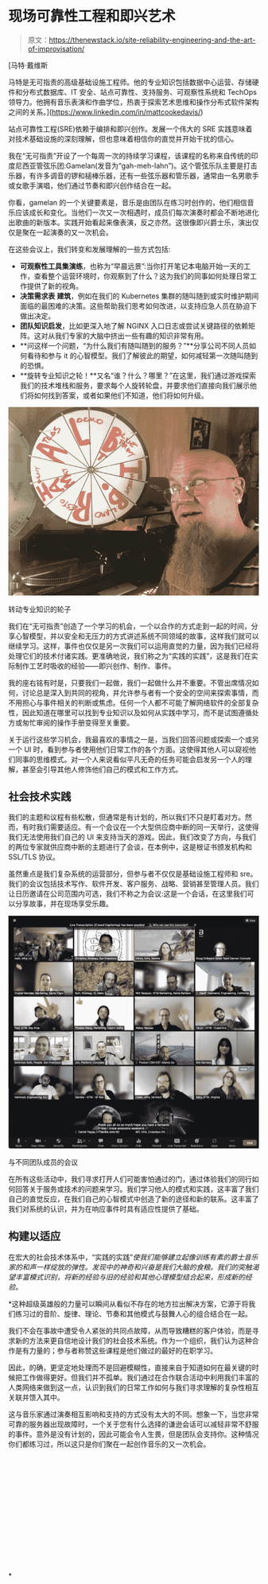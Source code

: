 # 现场可靠性工程和即兴艺术

> 原文：<https://thenewstack.io/site-reliability-engineering-and-the-art-of-improvisation/>

[](https://www.linkedin.com/in/mattcookedavis/)

 [马特·戴维斯

马特是无可指责的高级基础设施工程师。他的专业知识包括数据中心运营、存储硬件和分布式数据库、IT 安全、站点可靠性、支持服务、可观察性系统和 TechOps 领导力。他拥有音乐表演和作曲学位，热衷于探索艺术思维和操作分布式软件架构之间的关系。](https://www.linkedin.com/in/mattcookedavis/) [](https://www.linkedin.com/in/mattcookedavis/)

站点可靠性工程(SRE)依赖于编排和即兴创作。发展一个伟大的 SRE 实践意味着对技术基础设施的深刻理解，但也意味着相信你的直觉并开始干扰的信心。

我在“无可指责”开设了一个每周一次的持续学习课程，该课程的名称来自传统的印度尼西亚管弦乐团:Gamelan(发音为“gah-meh-lahn”)。这个管弦乐队主要是打击乐器，有许多调音的锣和槌棒乐器，还有一些弦乐器和管乐器，通常由一名男歌手或女歌手演唱，他们通过节奏和即兴创作结合在一起。

你看，gamelan 的一个关键要素是，音乐是由团队在练习时创作的，他们相信音乐应该成长和变化。当他们一次又一次相遇时，成员们每次演奏时都会不断地进化出歌曲的新版本。实践开始看起来像表演，反之亦然。这很像即兴爵士乐，演出仅仅是聚在一起演奏的又一次机会。

在这些会议上，我们转变和发展理解的一些方式包括:

*   **可观察性工具集演练**，也称为“早晨远景”:当你打开笔记本电脑开始一天的工作，查看整个运营环境时，你观察到了什么？这为我们的同事如何处理日常工作提供了新的视角。
*   **决策需求表** **建筑**，例如在我们的 Kubernetes 集群的随叫随到或实时维护期间面临的最困难的决策。这些帮助我们思考如何改进，以支持应急人员在胁迫下做出决定。
*   **团队知识启发**，比如更深入地了解 NGINX 入口日志或尝试关键路径的依赖矩阵。这对从我们专家的大脑中挤出一些有趣的知识非常有用。
*   **问这样一个问题，“为什么我们有随叫随到的服务？”**分享公司不同人员如何看待和参与 it 的心智模型。我们了解彼此的期望，如何减轻第一次随叫随到的恐惧。
*   **旋转专业知识之轮！**又名“谁？什么？哪里？”在这里，我们通过游戏探索我们的技术堆栈和服务，要求每个人旋转轮盘，并要求他们直接向我们展示他们将如何找到答案，或者如果他们不知道，他们将如何升级。

![The wheel of expertise](img/0f4ad88462b10902b0d966121758e2ff.png)

转动专业知识的轮子

我们在“无可指责”创造了一个学习的机会，一个以合作的方式走到一起的时间，分享心智模型，并以安全和无压力的方式讲述系统不同领域的故事，这样我们就可以继续学习。这样，事件也仅仅是另一次我们可以运用直觉的力量，因为我们已经将处理它们的技术付诸实践。更准确地说，我们称之为“实践的实践”，这是我们在实际制作工艺时吸收的经验——即兴创作、制作、事件。

我的座右铭有时是，只要我们一起做，我们一起做什么并不重要。不管出席情况如何，讨论总是深入到共同的视角，并允许参与者有一个安全的空间来探索事情，而不用担心与事件相关的判断或焦虑。任何一个人都不可能了解网络软件的全部复杂性，因此知道在哪里可以找到专业知识以及如何从实践中学习，而不是试图遵循处方或匆忙审阅的操作手册变得至关重要。

关于运行这些学习机会，我最喜欢的事情之一是，当我们回答问题或探索一个或另一个 UI 时，看到参与者使用他们日常工作的各个方面。这使得其他人可以窥视他们同事的思维模式。对一个人来说看似平凡无奇的任务可能会启发另一个人的理解，甚至会引导其他人修饰他们自己的模式和工作方式。

## 社会技术实践

我们的主题和议程有些松散，但通常是有计划的，所以我们不只是盯着对方。然而，有时我们需要适应。有一个会议在一个大型供应商中断的同一天举行，这使得我们无法使用我们自己的 UI 来支持当天的游戏。因此，我们改变了方向，与我们的两位专家就供应商中断的主题进行了会谈，在本例中，这是根证书颁发机构和 SSL/TLS 协议。

虽然重点是我们复杂系统的运营部分，但参与者不仅仅是基础设施工程师和 sre。我们的会议包括技术写作、软件开发、客户服务、战略、营销甚至管理人员。我们让日历邀请在公司范围内可选，我们不称之为会议:这是一个会话，在这里我们可以分享故事，并在现场享受乐趣。

![Video call ](img/89a5aaed8cf5c866f1887677fe944613.png)

与不同团队成员的会议

在所有这些活动中，我们寻求打开人们可能害怕通过的门，通过体验我们的同行如何回答关于服务或技术的问题来学习。我们学习他人的模式和实践，这丰富了我们自己的直觉反应，在我们自己的心智模式中创造了新的途径和新的联系。这丰富了我们对系统的认识，并为在响应事件时具有适应性提供了基础。

## 构建以适应

在宏大的社会技术体系中，“实践的实践”*使我们能够建立起像训练有素的爵士音乐家的和声一样绽放的弹性。发现中的神奇和兴奋是我们大脑的食粮。我们的突触渴望丰富模式识别，将新的经验与旧的经验和其他心理模型结合起来，形成新的经验。*

 *这种超级英雄般的力量可以瞬间从看似不存在的地方拉出解决方案，它源于将我们练习过的音阶、旋律、理论、节奏和其他模式与鼓舞人心的组合结合在一起。

我们不会在事故中遭受令人紧张的共同点故障，从而导致糟糕的客户体验，而是寻求新的方法来更自信地设计我们的社会技术系统。作为一个组织，我们认为这种合作是有力量的；参与者称赞这些课程是他们做过的最好的在职学习。

因此，的确，更坚定地处理而不是回避模糊性，直接来自于知道如何在最关键的时候把工作做得更好。但我们并不孤单。我们通过在合作联合活动中利用我们丰富的人类网络来做到这一点，认识到我们的日常工作如何与我们寻求理解的复杂性相互关联并馈入其中。

这与音乐家通过演奏相互影响和支持的方式没有太大的不同。想象一下，当您非常可靠的服务器出现故障时，一个关于您有什么选择的谦逊会话可以减轻非常不舒服的事件。意外是没有计划的，因此可能会令人生畏，但是团队会支持你。这种情况你们都练习过，所以这只是你们聚在一起创作音乐的又一次机会。

<svg xmlns:xlink="http://www.w3.org/1999/xlink" viewBox="0 0 68 31" version="1.1"><title>Group</title> <desc>Created with Sketch.</desc></svg>*